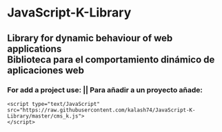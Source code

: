 # JavaScript-K-Library
<h2> Library for dynamic behaviour of web applications<br />
Biblioteca para el comportamiento dinámico de aplicaciones web</h2>

### For add a project use: || Para añadir a un proyecto añade:
```
<script type="text/JavaScript" src="https://raw.githubusercontent.com/kalash74/JavaScript-K-Library/master/cms_k.js">
</script>
```


